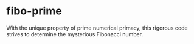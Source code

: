 # fibo-prime
With the unique property of prime numerical primacy, this rigorous code strives to determine the mysterious Fibonacci number.

